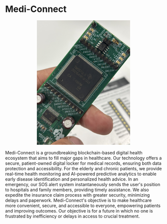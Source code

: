 # Medi-Connect
<p align="center">
  <img src="https://github.com/Flash500x/Texas_Instruments/blob/main/IMG_2149.JPG" alt="medi" width="300"/>
</p>
Medi-Connect is a groundbreaking blockchain-based digital health ecosystem that aims to fill major gaps in healthcare. Our technology offers a secure, patient-owned digital locker for medical records, ensuring both data protection and accessibility. For the elderly and chronic patients, we provide real-time health monitoring and AI-powered predictive analytics to enable early disease identification and personalized health advice. In an emergency, our SOS alert system instantaneously sends the user's position to hospitals and family members, providing timely assistance. We also expedite the insurance claim process with greater security, minimizing delays and paperwork. Medi-Connect's objective is to make healthcare more convenient, secure, and accessible to everyone, empowering patients and improving outcomes. Our objective is for a future in which no one is frustrated by inefficiency or delays in access to crucial treatment.
